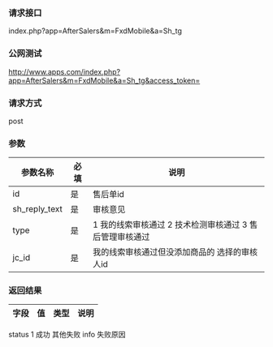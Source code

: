### **请求接口**
index.php?app=AfterSalers&m=FxdMobile&a=Sh_tg



### **公网测试**
http://www.apps.com/index.php?app=AfterSalers&m=FxdMobile&a=Sh_tg&access_token=

### **请求方式**
post


### **参数**
| 参数名称  |必填|     说明      |
|------|-----|------|
|id|是|售后单id|
|sh_reply_text|是|审核意见|
|type|是|1 我的线索审核通过  2 技术检测审核通过  3 售后管理审核通过|
|jc_id|是|我的线索审核通过但没添加商品的 选择的审核人id|

### **返回结果**
|字段        |值          |类型    |说明        |
| ---------  |--------    |-------- |--------  |
status 1 成功 其他失败
info   失败原因